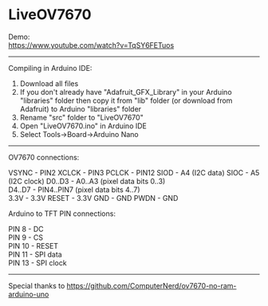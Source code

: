 # LiveOV7670
  
Demo:  
https://www.youtube.com/watch?v=TqSY6FETuos  
  
-------------------------------------------------------------------------------  
  
Compiling in Arduino IDE:  
  
1. Download all files  
2. If you don't already have "Adafruit_GFX_Library" in your Arduino "libraries" folder then copy it from "lib" folder (or download from Adafruit) to Arduino "libraries" folder
3. Rename "src" folder to "LiveOV7670"
4. Open "LiveOV7670.ino" in Arduino IDE
5. Select Tools->Board->Arduino Nano
  
-------------------------------------------------------------------------------
  
OV7670 connections:  
  
VSYNC - PIN2
XCLCK - PIN3
PCLCK - PIN12
SIOD  - A4 (I2C data)
SIOC  - A5 (I2C clock)
D0..D3 - A0..A3 (pixel data bits 0..3)  
D4..D7 - PIN4..PIN7 (pixel data bits 4..7)  
3.3V  - 3.3V
RESET - 3.3V
GND   - GND
PWDN  - GND
  
Arduino to TFT PIN connections:  
  
PIN 8  - DC  
PIN 9  - CS  
PIN 10 - RESET  
PIN 11 - SPI data  
PIN 13 - SPI clock  
  
-------------------------------------------------------------------------------
  
Special thanks to
https://github.com/ComputerNerd/ov7670-no-ram-arduino-uno

